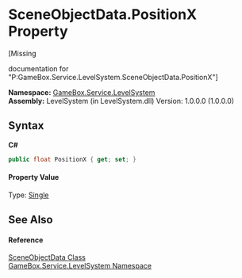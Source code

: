 # SceneObjectData.PositionX Property 
 

\[Missing <summary> documentation for "P:GameBox.Service.LevelSystem.SceneObjectData.PositionX"\]

**Namespace:**&nbsp;<a href="624c2ca8-2880-f7a3-3eb1-01587cc3f61e">GameBox.Service.LevelSystem</a><br />**Assembly:**&nbsp;LevelSystem (in LevelSystem.dll) Version: 1.0.0.0 (1.0.0.0)

## Syntax

**C#**<br />
``` C#
public float PositionX { get; set; }
```


#### Property Value
Type: <a href="http://msdn2.microsoft.com/zh-cn/library/3www918f" target="_blank">Single</a>

## See Also


#### Reference
<a href="226f6c62-b1d6-e0a3-ebd2-58711826bcc5">SceneObjectData Class</a><br /><a href="624c2ca8-2880-f7a3-3eb1-01587cc3f61e">GameBox.Service.LevelSystem Namespace</a><br />
